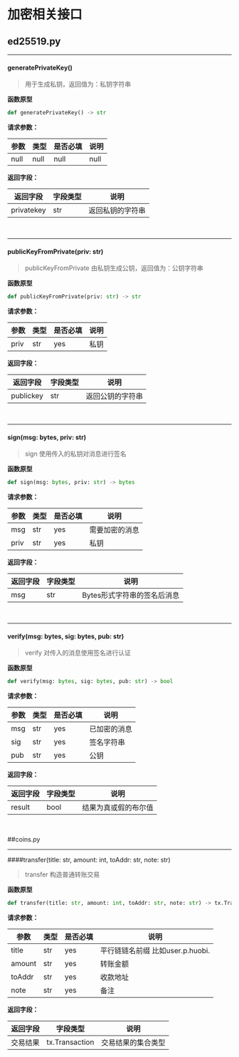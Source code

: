 # 加密相关接口
## ed25519.py

---
#### generatePrivateKey()
> 用于生成私钥，返回值为：私钥字符串

 **函数原型**
 
 ```python
 def generatePrivateKey() -> str
 ```
 
 **请求参数：**

|参数|类型|是否必填|说明|
|----|----|----|----|
|null|null|null|null|

**返回字段：**

|返回字段|字段类型|说明|
|----|----|----|
|privatekey|str|返回私钥的字符串|
<br/>

---

#### publicKeyFromPrivate(priv: str)
>publicKeyFromPrivate 由私钥生成公钥，返回值为：公钥字符串

 **函数原型**
```python
def publicKeyFromPrivate(priv: str) -> str
```
 **请求参数：**

|参数|类型|是否必填|说明|
|----|----|----|----|
|priv|str|yes|私钥|

**返回字段：**

|返回字段|字段类型|说明|
|----|----|----|
|publickey|str|返回公钥的字符串
<br/>

---
#### sign(msg: bytes, priv: str)
>sign 使用传入的私钥对消息进行签名

 **函数原型**
```python
def sign(msg: bytes, priv: str) -> bytes
```
 **请求参数：**

|参数|类型|是否必填|说明|
|----|----|----|----|
|msg|str|yes|需要加密的消息|
|priv|str|yes|私钥|

**返回字段：**

|返回字段|字段类型|说明|
|----|----|----|
|msg|str|Bytes形式字符串的签名后消息|
<br/>

---
#### verify(msg: bytes, sig: bytes, pub: str)
>verify 对传入的消息使用签名进行认证

 **函数原型**
```python
def verify(msg: bytes, sig: bytes, pub: str) -> bool
```
 **请求参数：**

|参数|类型|是否必填|说明|
|----|----|----|----|
|msg|str|yes|已加密的消息|
|sig|str|yes|签名字符串|
|pub|str|yes|公钥|

**返回字段：**

|返回字段|字段类型|说明|
|----|----|----|
|result|bool|结果为真或假的布尔值|

<br/>



##coins.py

---
####transfer(title: str, amount: int, toAddr: str, note: str)
>transfer 构造普通转账交易

 **函数原型**
```python
def transfer(title: str, amount: int, toAddr: str, note: str) -> tx.Transaction:
```
 **请求参数：**

|参数|类型|是否必填|说明|
|----|----|----|----|
|title|str|yes|平行链链名前缀 比如user.p.huobi.|
|amount|str|yes|转账金额|
|toAddr|str|yes|收款地址|
|note|str|yes|备注|

**返回字段：**

|返回字段|字段类型|说明|
|----|----|----|
|交易结果|tx.Transaction|交易结果的集合类型|